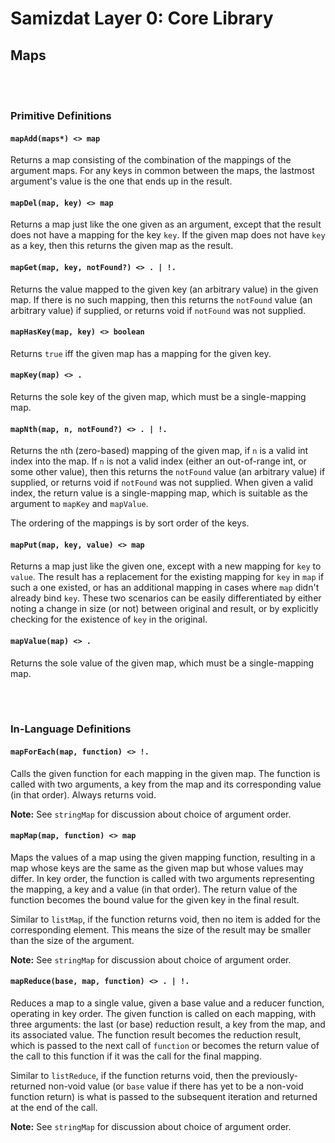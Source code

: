 Samizdat Layer 0: Core Library
==============================

Maps
----

<br><br>
### Primitive Definitions

#### `mapAdd(maps*) <> map`

Returns a map consisting of the combination of the mappings of the
argument maps. For any keys in common between the maps,
the lastmost argument's value is the one that ends up in the result.

#### `mapDel(map, key) <> map`

Returns a map just like the one given as an argument, except that
the result does not have a mapping for the key `key`. If the given
map does not have `key` as a key, then this returns the given
map as the result.

#### `mapGet(map, key, notFound?) <> . | !.`

Returns the value mapped to the given key (an arbitrary value) in
the given map. If there is no such mapping, then this
returns the `notFound` value (an arbitrary value) if supplied,
or returns void if `notFound` was not supplied.

#### `mapHasKey(map, key) <> boolean`

Returns `true` iff the given map has a mapping for the given key.

#### `mapKey(map) <> .`

Returns the sole key of the given map, which must be a single-mapping map.

#### `mapNth(map, n, notFound?) <> . | !.`

Returns the `n`th (zero-based) mapping of the given map, if `n` is
a valid int index into the map. If `n` is not a valid index
(either an out-of-range int, or some other value), then this
returns the `notFound` value (an arbitrary value) if supplied, or
returns void if `notFound` was not supplied. When given a valid index,
the return value is a single-mapping map, which is suitable as the
argument to `mapKey` and `mapValue`.

The ordering of the mappings is by sort order of the keys.

#### `mapPut(map, key, value) <> map`

Returns a map just like the given one, except with a new mapping
for `key` to `value`. The result has a replacement for the existing
mapping for `key` in `map` if such a one existed, or has an
additional mapping in cases where `map` didn't already bind `key`.
These two scenarios can be easily differentiated by either noting a
change in size (or not) between original and result, or by explicitly
checking for the existence of `key` in the original.

#### `mapValue(map) <> .`

Returns the sole value of the given map, which must be a single-mapping map.


<br><br>
### In-Language Definitions

#### `mapForEach(map, function) <> !.`

Calls the given function for each mapping in the given map. The
function is called with two arguments, a key from the map and
its corresponding value (in that order). Always returns void.

**Note:** See `stringMap` for discussion about choice of argument order.

#### `mapMap(map, function) <> map`

Maps the values of a map using the given mapping function,
resulting in a map whose keys are the same as the given map but
whose values may differ. In key order, the function is called with
two arguments representing the mapping, a key and a value (in that
order). The return value of the function becomes the bound value for
the given key in the final result.

Similar to `listMap`, if the function returns void, then no item is
added for the corresponding element. This means the size of the
result may be smaller than the size of the argument.

**Note:** See `stringMap` for discussion about choice of argument order.

#### `mapReduce(base, map, function) <> . | !.`

Reduces a map to a single value, given a base value and a reducer
function, operating in key order. The given function is called on each
mapping, with three arguments: the last (or base) reduction
result, a key from the map, and its associated value. The
function result becomes the reduction result, which is passed to the
next call of `function` or becomes the return value of the call to
this function if it was the call for the final mapping.

Similar to `listReduce`, if the function returns void, then the
previously-returned non-void value (or `base` value if there has
yet to be a non-void function return) is what is passed to the
subsequent iteration and returned at the end of the call.

**Note:** See `stringMap` for discussion about choice of argument order.
